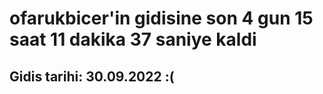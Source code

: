 # ofarukbicer'in gidisine son 4 gun 15 saat 11 dakika 37 saniye kaldi

## Gidis tarihi: 30.09.2022 :(